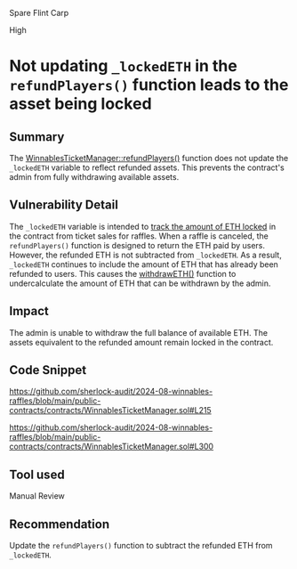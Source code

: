 Spare Flint Carp

High

# Not updating `_lockedETH` in the `refundPlayers()` function leads to the asset being locked

## Summary

The [WinnablesTicketManager::refundPlayers()](https://github.com/sherlock-audit/2024-08-winnables-raffles/blob/main/public-contracts/contracts/WinnablesTicketManager.sol#L215) function does not update the `_lockedETH` variable to reflect refunded assets. This prevents the contract's admin from fully withdrawing available assets.

## Vulnerability Detail

The `_lockedETH` variable is intended to [track the amount of ETH locked](https://github.com/sherlock-audit/2024-08-winnables-raffles/blob/main/public-contracts/contracts/WinnablesTicketManager.sol#L206) in the contract from ticket sales for raffles. When a raffle is canceled, the `refundPlayers()` function is designed to return the ETH paid by users. However, the refunded ETH is not subtracted from `_lockedETH`. As a result, `_lockedETH` continues to include the amount of ETH that has already been refunded to users. This causes the [withdrawETH()](https://github.com/sherlock-audit/2024-08-winnables-raffles/blob/main/public-contracts/contracts/WinnablesTicketManager.sol#L300) function to undercalculate the amount of ETH that can be withdrawn by the admin.

## Impact

The admin is unable to withdraw the full balance of available ETH. The assets equivalent to the refunded amount remain locked in the contract.

## Code Snippet

https://github.com/sherlock-audit/2024-08-winnables-raffles/blob/main/public-contracts/contracts/WinnablesTicketManager.sol#L215

https://github.com/sherlock-audit/2024-08-winnables-raffles/blob/main/public-contracts/contracts/WinnablesTicketManager.sol#L300

## Tool used

Manual Review

## Recommendation

Update the `refundPlayers()` function to subtract the refunded ETH from `_lockedETH`.